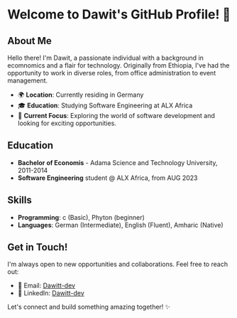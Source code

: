 # Welcome to Dawit's GitHub Profile! 👋

## About Me

Hello there! I'm Dawit, a passionate individual with a background in ecomnomics and a flair for technology. 
Originally from Ethiopia, I've had the opportunity to work in diverse roles, from office administration to event management.

- 🌍 **Location**: Currently residing in Germany
- 🎓 **Education**: Studying Software Engineering at ALX Africa
- 🚀 **Current Focus**: Exploring the world of software development and looking for exciting opportunities.

## Education

- **Bachelor of Economis** - Adama Science and Technology University, 2011-2014
- **Software Engineering** student @ ALX Africa, from AUG 2023

## Skills

- **Programming**: c (Basic), Phyton (beginner)
- **Languages**: German (Intermediate), English (Fluent), Amharic (Native)

## Get in Touch!

I'm always open to new opportunities and collaborations. Feel free to reach out:

- 📧 Email: [Dawitt-dev](mailto:dawittbeyene22@gmail.com)
- 💼 LinkedIn: [Dawitt-dev](https://www.linkedin.com/in/dawitt-dev/)

Let's connect and build something amazing together! ✨

<!---
Dawitt-dev/Dawitt-dev is a ✨ special ✨ repository because its `README.md` (this file) appears on your GitHub profile.
You can click the Preview link to take a look at your changes.
--->
